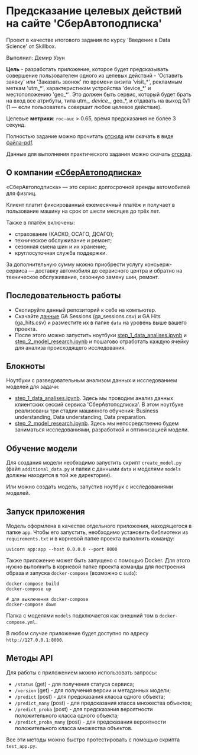 # Предсказание целевых действий на сайте 'СберАвтоподписка'

Проект в качестве итогового задания по курсу 'Введение в Data Science' от Skillbox.

Выполнил: Демир Узун

**Цель** - разработать приложение, которое будет предсказывать совершение пользователем одного из целевых действий - 'Оставить заявку' или 'Заказать звонок' по времени визита 'visit_\*', рекламным меткам 'utm_\*', характеристикам устройства 'device_\*' и местоположению 'geo_\*'. Это должен быть сервис, который будет брать на
вход все атрибуты, типа utm_*, device_*, geo_*, и отдавать на выход 0/1 (1 — если пользователь совершит любое целевое действие).

Целевые **метрики**: `roc-auc` > 0.65, время предсказания не более 3 секунд.

Полностью задание можно прочитать [отсюда](https://github.com/UzunDemir/Final_Project_Skillbox_SberAutoPodpiska/blob/main/description.md) или скачать в виде [файла-pdf](https://drive.google.com/file/d/1R-Lk45ZeXPf6v13_MfV-8qYp_1wv0N2S/view).

Данные для выполнения практического задания можно скачать [отсюда](https://drive.google.com/drive/folders/1rA4o6KHH-M2KMvBLHp5DZ5gioF2q7hZw).

## О компании [«СберАвтоподписка»](https://sberautopodpiska.ru/)

«СберАвтоподписка» — это сервис долгосрочной аренды автомобилей для физлиц.

Клиент платит фиксированный ежемесячный платёж и получает в пользование машину на срок от шести месяцев до трёх лет. 

Также в платёж включены:
* страхование (КАСКО, ОСАГО, ДСАГО);
* техническое обслуживание и ремонт;
* сезонная смена шин и их хранение;
* круглосуточная служба поддержки.

За дополнительную сумму можно приобрести услугу консьерж-сервиса — доставку автомобиля до сервисного центра и обратно на техническое обслуживание, сезонную замену шин, ремонт.


## Последовательность работы

* Скопируйте данный репозиторий к себе на компьютер.
* Скачайте [данные]((https://drive.google.com/drive/folders/1rA4o6KHH-M2KMvBLHp5DZ5gioF2q7hZw)) GA Sessions (ga_sessions.csv) и GA Hits (ga_hits.csv) и разместите их в папке `data` на уровень выше вашего проекта. 
* После этого можно запустить ноутбуки [step_1_data_analises.ipynb](https://github.com/UzunDemir/Final_Project_Skillbox_SberAutoPodpiska/blob/main/step_1_data_analises.ipynb) и [step_2_model_research.ipynb](https://github.com/UzunDemir/Final_Project_Skillbox_SberAutoPodpiska/blob/main/step_2_model_research.ipynb) и пошагово отработать каждую ячейку для анализа происходящего исследования.



## Блокноты

Ноутбуки с разведовательным анализом данных и исследованием моделей для задачи:

* [step_1_data_analises.ipynb](https://github.com/UzunDemir/Final_Project_Skillbox_SberAutoPodpiska/blob/main/step_1_data_analises.ipynb). Здесь мы проводим анализ данных клиентских сессий сервиса 'СберАвтоподписка'. В этом ноутбуке реализованы три стадии машинного обучения: Business understanding, Data understanding, Data preparation.
* [step_2_model_research.ipynb](https://github.com/UzunDemir/Final_Project_Skillbox_SberAutoPodpiska/blob/main/step_2_model_research.ipynb). Здесь мы непосредственно будем заниматься исследованиями, разработкой и оптимизацией модели.


## Обучение модели

Для создания модели необходимо запустить скрипт `create_model.py` (файл `additional_data.py` и папки с данными `data` и моделями `models` должны находится в той же директории).

Или можно создать модель, запустив ноутбук с исследованиями моделей.

## Запуск приложения

Модель оформлена в качестве отдельного приложения, находящегося в папке `app`. Чтобы его запустить, необходимо установить библиотеки из `requirements.txt` и в корневой папке проекта выполнить команду:  

```
uvicorn app:app --host 0.0.0.0 --port 8000
```

Также приложение может быть запущено с помощью Docker. Для этого нужно выполнить в корневой папке проекта команды для построения образа и запуска `docker-compose` (возможно с `sudo`):
```
docker-compose build
docker-compose up

# для выключения docker-compose
docker-compose down
```
Папка с моделями `models` подключается как внешний том в `docker-compose.yml`.

В любом случае приложение будет доступно по адресу `http://127.0.0.1:8000`.

## Методы API

Для работы с приложением можно использовать запросы: 
+ `/status` (get) - для получения статуса сервиса;
+ `/version` (get) - для получения версии и метаданных модели;
+ `/predict` (post) - для предсказания класса одного объекта;
+ `/predict_many` (post) - для предсказания класса множества объектов;
+ `/predict_proba` (post) - для предсказания вероятности положительного класса одного объекта;
+ `/predict_proba_many` (post) - для предсказания вероятности положительного класса множества объектов.

Все эти методы можно быстро протестировать с помощью скрипта `test_app.py`.
